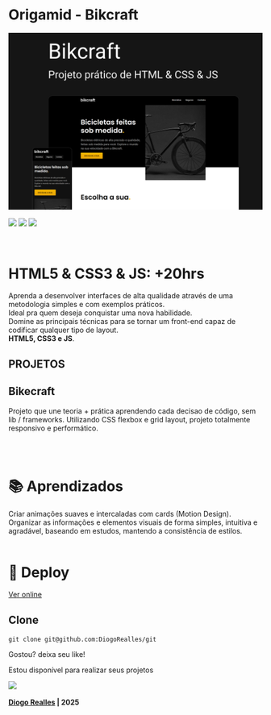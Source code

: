 # Origamid - Bikcraft

![Bikcraft](cover.jpg)

<div>
  <img src="https://img.shields.io/badge/HTML5-000000?style=for-the-badge&logo=html5&logoColor=ffffff" />
  <img src="https://img.shields.io/badge/CSS3-000000?style=for-the-badge&logo=css3&logoColor=ffffff" />
  <img src="https://img.shields.io/badge/JavaScript-000000?style=for-the-badge&logo=javascript&logoColor=ffffff" />
<div>
<br /> <br />

# HTML5 & CSS3 & JS: +20hrs

  <p>
    Aprenda a desenvolver interfaces de alta qualidade através de uma metodologia simples e com exemplos práticos. <br />
    Ideal pra quem deseja conquistar uma nova habilidade. <br />
    Domine as principais técnicas para se tornar um front-end capaz de codificar qualquer tipo de layout. <br />
    <b>HTML5, CSS3 e JS</b>.
  </p>

## PROJETOS

## Bikecraft

  <p>
    Projeto que une teoria + prática aprendendo cada decisao de código, sem lib / frameworks. Utilizando CSS flexbox e grid layout, projeto totalmente responsivo e performático.<br />
  </p>
  <br /> <br />

# 📚 Aprendizados

Criar animações suaves e intercaladas com cards (Motion Design). <br />
Organizar as informações e elementos visuais de forma simples, intuitiva e agradável, baseando em estudos, mantendo a consistência de estilos.
<br /><br />

# 🚀 Deploy

[Ver online](https://diogorealles.github.io/)

## Clone

```
git clone git@github.com:DiogoRealles/git
```

<p>Gostou? deixa seu like!</p>
<p>Estou disponível para realizar seus projetos</p>

<!--
<a href="mailto:diogorealles@hotmail.com"><img src="https://img.shields.io/badge/diogorealles@hotmail.com-1F2D52?style=for-the-badge&logo=gmail&logoColor=white"></a>
-->

<a href="https://www.linkedin.com/in/diogorealles/"><img src="https://img.shields.io/badge//Diogo Realles-1F2D52?style=for-the-badge&logo=linkedin&logoColor=white"></a>

<p><strong>

[Diogo Realles](https://diogorealles.github.io/) | 2025
</strong></p>
